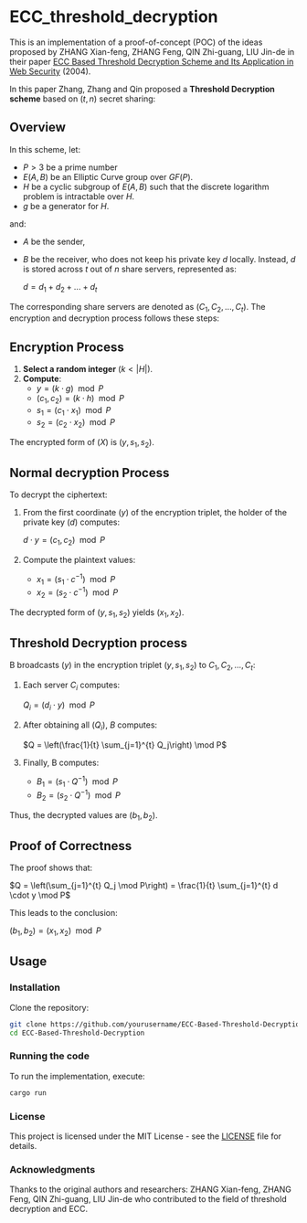 # ECC_threshold_decryption

This is an implementation of a proof-of-concept (POC) of the ideas proposed by ZHANG Xian-feng, ZHANG Feng, QIN Zhi-guang, LIU Jin-de in their paper [ECC Based Threshold Decryption Scheme and Its Application in Web Security](https://www.journal.uestc.edu.cn/en/article/id/2247) (2004).

In this paper Zhang, Zhang and Qin proposed a **Threshold Decryption scheme** based on $(t, n)$ secret sharing:

## Overview

In this scheme, let:
- $P>3$ be a prime number
- $E(A,B)$ be an Elliptic Curve group over $GF(P)$.
- $H$ be a cyclic subgroup of $E(A,B)$ such that
the discrete logarithm problem is intractable over $H$.
- $g$ be a generator for $H$.

and:

- $A$ be the sender,
- $B$ be the receiver, who does not keep his private key $d$ locally. Instead, $d$ is stored across $t$ out of $n$ share servers, represented as:

  $d = d_1 + d_2 + ... + d_t$

The corresponding share servers are denoted as $(C_1, C_2, ..., C_t)$. The encryption and decryption process follows these steps:

## Encryption Process

1. **Select a random integer** $(k < |H|)$.
2. **Compute**:
   - $y = \left( k \cdot g \right) \mod P$
   - $(c_1, c_2) = \left( k \cdot h \right) \mod P$
   - $s_1 = \left( c_1 \cdot x_1 \right) \mod P$
   - $s_2 = \left( c_2 \cdot x_2 \right) \mod P$

The encrypted form of $(X)$ is $(y, s_1, s_2)$.

## Normal decryption Process

To decrypt the ciphertext:

1. From the first coordinate $(y)$ of the encryption triplet, the holder of the private key $(d)$ computes:

   $d \cdot y = \left( c_1, c_2 \right) \mod P$

2. Compute the plaintext values:
   - $x_1 = \left( s_1 \cdot c^{-1} \right) \mod P$
   - $x_2 = \left( s_2 \cdot c^{-1} \right) \mod P$

The decrypted form of $(y, s_1, s_2)$ yields $(x_1, x_2)$.

## Threshold Decryption process

B broadcasts $(y)$ in the encryption triplet $(y, s_1, s_2)$ to $C_1, C_2, \ldots, C_t$:

1. Each server $C_i$ computes:

   $Q_i = \left( d_i \cdot y \right) \mod P$

2. After obtaining all $(Q_i)$, $B$ computes:

   $Q = \left(\frac{1}{t} \sum_{j=1}^{t} Q_j\right) \mod P$

3. Finally, B computes:
   - $B_1 = \left( s_1 \cdot Q^{-1} \right) \mod P$
   - $B_2 = \left( s_2 \cdot Q^{-1} \right) \mod P$

Thus, the decrypted values are $(b_1, b_2)$.

## Proof of Correctness

The proof shows that:

$Q = \left(\sum_{j=1}^{t} Q_j \mod P\right) = \frac{1}{t} \sum_{j=1}^{t} d \cdot y \mod P$

This leads to the conclusion:

$(b_1, b_2) = \left( x_1, x_2 \right) \mod P$


## Usage

### Installation

Clone the repository:

```bash
git clone https://github.com/yourusername/ECC-Based-Threshold-Decryption.git
cd ECC-Based-Threshold-Decryption
```

### Running the code

To run the implementation, execute:

```bash
cargo run
```

### License

This project is licensed under the MIT License - see the [LICENSE](LICENSE) file for details.

### Acknowledgments

Thanks to the original authors and researchers: ZHANG Xian-feng, ZHANG Feng, QIN Zhi-guang, LIU Jin-de who contributed to the field of threshold decryption and ECC.
